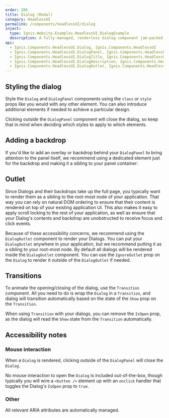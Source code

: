 ```yaml
---
order: 206
title: Dialog (Modal)
category: HeadlessUI
permalink: /components/headlessUI/dialog
inject:
  type: Ignis.Website.Examples.HeadlessUI.DialogExample
  description: A fully-managed, renderless dialog component jam-packed with accessibility and keyboard features, perfect for building completely custom modal and dialog windows for your next application.
api:
  - Ignis.Components.HeadlessUI.Dialog, Ignis.Components.HeadlessUI
  - Ignis.Components.HeadlessUI.DialogPanel, Ignis.Components.HeadlessUI
  - Ignis.Components.HeadlessUI.DialogTitle, Ignis.Components.HeadlessUI
  - Ignis.Components.HeadlessUI.DialogDescription, Ignis.Components.HeadlessUI
  - Ignis.Components.HeadlessUI.DialogOutlet, Ignis.Components.HeadlessUI
---
```


## Styling the dialog

Style the `Dialog` and `DialogPanel` components using the `class` or `style` props like you would with any other
element. You can also introduce additional elements if needed to achieve a particular design.

Clicking outside the `DialogPanel` component will close the dialog, so keep that in mind when deciding which styles to
apply to which elements.

## Adding a backdrop

If you'd like to add an overlay or backdrop behind your `DialogPanel` to bring attention to the panel itself, we
recommend using a dedicated element just for the backdrop and making it a sibling to your panel container:

## Outlet

Since Dialogs and their backdrops take up the full page, you typically want to render them as a sibling to the root-most
node of your application. That way you can rely on natural DOM ordering to ensure that their content is rendered on top
of your existing application UI. This also makes it easy to apply scroll locking to the rest of your application, as
well as ensure that your Dialog's contents and backdrop are unobstructed to receive focus and click events.

Because of these accessibility concerns, we recommend using the `DialogOutlet` component to render your Dialogs. You can
put your `DialogOutlet` anywhere in your application, but we recommend putting it as a sibling to your root-most node.
By default all dialogs will be rendered inside the `DialogOutlet` component. You can use the `IgnoreOutlet` prop on the
`Dialog` to render it outside of the `DialogOutlet` if needed.

## Transitions

To animate the opening/closing of the dialog, use the `Transition` component. All you need to do is wrap the `Dialog` in
a `Transition`, and dialog will transition automatically based on the state of the `Show` prop on the `Transition`.

When using `Transition` with your dialogs, you can remove the `IsOpen` prop, as the dialog will read the `Show` state
from the `Transition` automatically.

## Accessibility notes

### Mouse interaction

When a `Dialog` is rendered, clicking outside of the `DialogPanel` will close the `Dialog`.

No mouse interaction to open the `Dialog` is included out-of-the-box, though typically you will wire a `<button />`
element up with an `onclick` handler that toggles the Dialog's `IsOpen` prop to `true`.

### Other

All relevant ARIA attributes are automatically managed.
